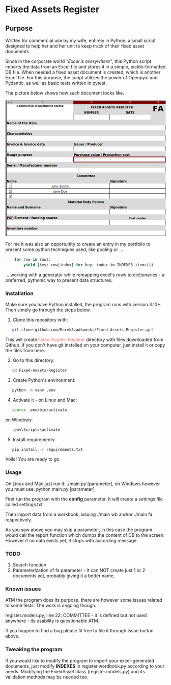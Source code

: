 # Fixed Assets Register

## Purpose

Written for commercial use by my wife, entirely in Python, a small script designed to help her and her unit to keep track of their fixed asset documents.

Since in the corporate world *"Excel is everywhere"*, this Python script imports the data from an 
Excel file and stores it in a simple, pickle-formatted DB file. When needed a fixed asset document is created, which is another Excel file. For this purpose, the script utilizes the power of Openpyxl and Pydantic, as well as basic tests written in pytest.

The picture below shows how such document looks like.

![Fixed Asset Document (excel)](fixed-asset-document.png "Fixed Asset Document")

For me it was also an opportunity to create an entry in my portfolio to present some python techniques used, like pooling or ...

```python
    for row in rows:
        yield {key: row[index] for key, index in INDEXES.items()}
```

... working with a generator while remapping excel's rows to dictionaries - a preferred, pythonic way to present data structures.

### Installation

Make sure you have Python installed, the program runs with version 3.10+. Then simply go through the steps below.

1. Clone this repository with:
```sh
   git clone github.com/MarekSzadkowski/Fixed-Assets-Register.git
```
This will create  <span style="color:#EE7777">Fixed-Assets-Register</span> directory with files downloaded from Github. If you don't have git installed on your computer, just install it or copy the files from here.

2. Go to this directory:
```sh
   cd Fixed-Assets-Register
```
3. Create Python's environment:
```sh
   python -m venv .env
```
4. Activate it - on Linux and Mac:
```sh
   source .env/bin/activate,
```
on Windows:
```sh
   .env\Scripts\activate
```
5. Install requirements:
```sh
   pip install -r requirements.txt
```

Voila! You are ready to go.

### Usage

On Linux and Mac just run it: ./main.py \[parameter\], on Windows however you must use: python main.py \[parameter\]

First run the program with the **config** parameter. It will create a settings file called settings.txt

Then import data from a workbook, issuing ./main wb and/or ./main fa respectively.

As you saw above you may skip a parameter, in this case the program would call the report function which dumps the content of DB to the screen. However if no data exists yet, it stops with according message.

### TODO

1. Search function
2. Parameterization of fa parameter - it can NOT create just 1 or 2 documents yet, probably giving it a better name.

### Known issues

ATM the program does its purpose, there are however some issues related to some tests. The work is ongoing though.

register.models.py, line 22: COMMITTEE - it is defined but not used anywhere - its usability is questionable ATM.

If you happen to find a bug please fil free to file it through Issue button above.

### Tweaking the program

If you would like to modify the program to import your excel-generated documents, just modify **INDEXES** in register.wordbook.py according to your needs. Modifying the FixedAsset class (register.models.py) and its validation methods may be needed too.
